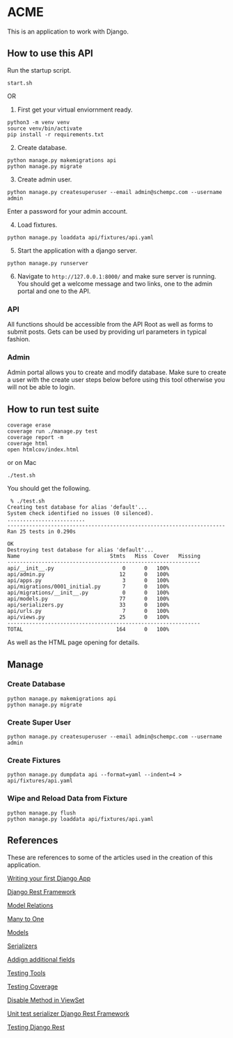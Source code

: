 # ACME

This is an application to work with Django.

## How to use this API

Run the startup script.
```shell script
start.sh
```

OR

1) First get your virtual enviornment ready.

```shell script
python3 -m venv venv
source venv/bin/activate
pip install -r requirements.txt
```

2) Create database.

```shell script
python manage.py makemigrations api
python manage.py migrate
```

3) Create admin user.

```shell script
python manage.py createsuperuser --email admin@schempc.com --username admin
```

Enter a password for your admin account.

4) Load fixtures.

```shell script
python manage.py loaddata api/fixtures/api.yaml
```

5) Start the application with a django server.
```shell script
python manage.py runserver
```
6) Navigate to `http://127.0.0.1:8000/` and make sure server is running.  You should get a welcome message and two
links, one to the admin portal and one to the API.


### API

All functions should be accessible from the API Root as well as forms to submit posts.  Gets can be used by providing 
url parameters in typical fashion.

### Admin

Admin portal allows you to create and modify database.  Make sure to create a user with the create user steps below 
before using this tool otherwise you will not be able to login.


## How to run test suite

```shell script
coverage erase
coverage run ./manage.py test
coverage report -m
coverage html
open htmlcov/index.html

```

or on Mac

```shell script
./test.sh
```

You should get the following.

```shell script
 % ./test.sh
Creating test database for alias 'default'...
System check identified no issues (0 silenced).
.........................
----------------------------------------------------------------------
Ran 25 tests in 0.290s

OK
Destroying test database for alias 'default'...
Name                             Stmts   Miss  Cover   Missing
--------------------------------------------------------------
api/__init__.py                      0      0   100%
api/admin.py                        12      0   100%
api/apps.py                          3      0   100%
api/migrations/0001_initial.py       7      0   100%
api/migrations/__init__.py           0      0   100%
api/models.py                       77      0   100%
api/serializers.py                  33      0   100%
api/urls.py                          7      0   100%
api/views.py                        25      0   100%
--------------------------------------------------------------
TOTAL                              164      0   100%
```

As well as the HTML page opening for details.

## Manage

### Create Database

```shell script
python manage.py makemigrations api
python manage.py migrate
``` 

### Create Super User

```shell script
python manage.py createsuperuser --email admin@schempc.com --username admin
```

### Create Fixtures

```shell script
python manage.py dumpdata api --format=yaml --indent=4 > api/fixtures/api.yaml
```

### Wipe and Reload Data from Fixture

```shell script
python manage.py flush 
python manage.py loaddata api/fixtures/api.yaml
```

## References

These are references to some of the articles used in the creation of this application. 

[Writing your first Django App](https://docs.djangoproject.com/en/3.1/intro/tutorial01/)

[Django Rest Framework](https://stackoverflow.com/questions/22958058/how-to-change-field-name-in-django-rest-framework)

[Model Relations](https://www.django-rest-framework.org/api-guide/relations/)

[Many to One](https://docs.djangoproject.com/en/3.1/topics/db/examples/many_to_one/)

[Models](https://docs.djangoproject.com/en/dev/topics/db/models/)

[Serializers](https://www.django-rest-framework.org/api-guide/serializers/)

[Addign additional fields](https://stackoverflow.com/questions/18396547/django-rest-framework-adding-additional-field-to-modelserializer)

[Testing Tools](https://docs.djangoproject.com/en/3.1/topics/testing/tools/)

[Testing Coverage](https://django-testing-docs.readthedocs.io/en/latest/coverage.html)

[Disable Method in ViewSet](https://stackoverflow.com/questions/23639113/disable-a-method-in-a-viewset-django-rest-framework)

[Unit test serializer Django Rest Framework](https://stackoverflow.com/questions/61350340/unit-test-serializer-django-rest-framework)

[Testing Django Rest](https://www.django-rest-framework.org/api-guide/testing/)
